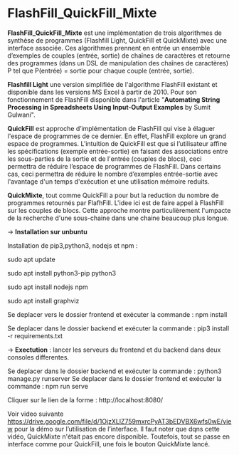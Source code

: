 # FlashFill_QuickFill_Mixte

**FlashFill_QuickFill_Mixte** est une implémentation de trois algorithmes de synthèse de programmes (Flashfill Light, QuickFill et QuickMixte) avec une interface associée. Ces algorithmes prennent en entrée un ensemble d’exemples de couples (entrée, sortie) de chaînes de caractères et retourne des programmes (dans un DSL de manipulation des chaînes de caractères) P tel que P(entrée) = sortie pour chaque couple (entrée, sortie).

**Flashfill Light** une version simplifiée de l'algorithme FlashFill existant et disponible dans les versions MS Excel à partir de 2010. Pour son fonctionnement de FlashFill disponible dans l'article "**Automating String Processing in Spreadsheets Using Input-Output Examples** by Sumit Gulwani".

**QuickFill** est approche d’implémentation de FlashFill qui vise à élaguer l'espace de programmes de ce dernier. En effet, FlashFill explore un grand espace de programmes. L’intuition de QuickFill est que si l’utilisateur affine les spécifications (exemple entrée-sortie) en faisant des associations entre les sous-parties de la sortie et de l'entrée (couples de blocs), ceci permettra de réduire l’espace de programmes de FlashFill. Dans certains cas, ceci permettra de réduire le nombre d’exemples entrée-sortie avec l'avantage d'un temps d'exécution et une utilisation mémoire reduits.

**QuickMixte**, tout comme QuickFill a pour but la reduction du nombre de programmes retournés par FlafhFill. L'idee ici est de faire appel à FlashFill sur les couples de blocs. Cette approche montre particulièrement l'umpacte de la recherche d'une sous-chaine dans une chaine beaucoup plus longue.

-> **Installation sur unbuntu**

Installation de pip3,python3, nodejs et npm :

sudo apt update

sudo apt install python3-pip python3

sudo apt install nodejs npm

sudo apt install graphviz

Se deplacer vers le dossier frontend et exécuter la commande : npm install

Se deplacer dans le dossier backend et exécuter la commande : pip3 install -r requirements.txt

-> **Exectution** : lancer les serveurs du frontend et du backend dans deux consoles differentes.

Se deplacer dans le dossier backend et exécuter la commande : python3 manage.py runserver
Se deplacer dans le dossier frontend et exécuter la commande : npm run serve

Cliquer sur le lien de la forme : http://localhost:8080/

Voir video suivante https://drive.google.com/file/d/1OjzXLlZ759mxrcPyAT3bEDVBX6wfs0wE/view pour la démo sur l’utilisation de l’interface. Il faut noter que dqns cette vidéo, QuickMixte n'était pas encore disponible. Toutefois, tout se passe en interface comme pour QuickFill, une fois le bouton QuickMixte lancé.
